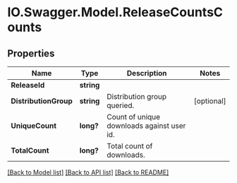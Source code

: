 # IO.Swagger.Model.ReleaseCountsCounts
## Properties

Name | Type | Description | Notes
------------ | ------------- | ------------- | -------------
**ReleaseId** | **string** |  | 
**DistributionGroup** | **string** | Distribution group queried.  | [optional] 
**UniqueCount** | **long?** | Count of unique downloads against user id.  | 
**TotalCount** | **long?** | Total count of downloads.  | 

[[Back to Model list]](../README.md#documentation-for-models) [[Back to API list]](../README.md#documentation-for-api-endpoints) [[Back to README]](../README.md)

